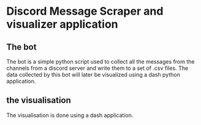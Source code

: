 # Discord Message Scraper and visualizer application

## The bot

The bot is a simple python script used to collect all the messages from the channels from a discord server and write them to a set of .csv files. The data collected by this bot will later be visualized using a dash python application.

## the visualisation

The visualisation is done using a dash application.
